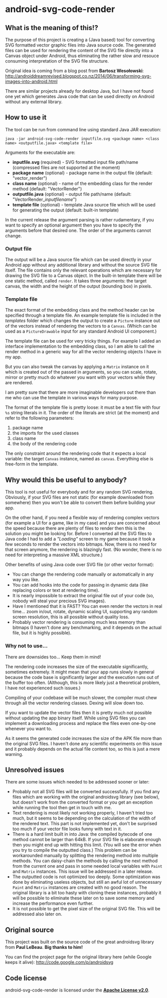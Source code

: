 # android-svg-code-render

## What is the meaning of this!?

The purpose of this project is creating a (Java based) tool for converting SVG formatted vector graphic files into Java source code.
The generated files can be used for rendering the content of the SVG file directly into a Canvas object under Android, thus eliminating the rather slow and resouce consuming interpretation of the SVG file structure.

Original idea is coming from a blog post from **Bartosz Wesołowski**:
http://androiddreamrevised.blogspot.co.nz/2014/06/transforming-svg-images-into-android.html

There are similar projects already for desktop Java, but I have not found one yet which generates Java code that can be used directly on Android without any external library.

## How to use it

The tool can be run from command line using standard Java JAR execution:

```
java -jar android-svg-code-render inputfile.svg <package name> <class name> <outputfile.java> <template file>
```

Arguments for the executable are:
* **inputfile.svg** (required) - SVG formatted input file path/name (compressed files are not supported at the moment)
* **package name** (optional) - package name in the output file (default: "vector_render")
* **class name** (optional) - name of the embedding class for the render method (default: "VectorRender")
* **outputfile.java** (optional) - output file path/name (default: "VectorRender_*inputfilename*")
* **template file** (optional) - template Java source file which will be used for generating the output (default: built-in template)
 
In the current release the argument parsing is rather rudamentary, if you want to specify an optional argument then you have to specify the arguments before that desired one. The order of the arguments cannot change.

### Output file

The output will be a Java source file which can be used directly in your Android app without any additional library and without the source SVG file itself.
The file contains only the relevant operations which are necessary for drawing the SVG file to a Canvas object.
In the built-in template there will be one static method, called `render`. It takes three arguments: the target canvas, the width and the height of the output (bounding box) in pixels.

### Template file

The exact format of the embedding class and the method header can be specified through a template file.
An example template file is included in the *templates* folder which changes the output to create a `Picture` instance out of the vectors instead of rendering the vectors to a `Canvas`. (Which can be used as a `PictureDrawable` input for any standard Android UI component.)

The template file can be used for very tricky things. For example I added an interface implementation to the embedding class, so I am able to call the render method in a generic way for all the vector rendering objects I have in my app.

But you can also tweak the canvas by applying a `Matrix` instance on it which is created out of the passed in arguments, so you can scale, rotate, mirror or pretty much do whatever you want with your vectors while they are rendered.

I am pretty sure that there are more imaginable developers out there than me who can use the template in various ways for many purpose.

The format of the template file is pretty loose: it must be a text file with four `%s` string literals in it. The order of the literals are strict (at the moment) and refer to the following parameters:

1. package name
2. the imports for the used classes
2. class name
3. the body of the rendering code

The only constraint around the rendering code that it expects a local variable: the target `Canvas` instance, named as `canvas`. Everything else is free-form in the template.

## Why would this be useful to anybody?

This tool is not useful for everybody and for any random SVG rendering. Obviously, if your SVG files are not static (for example downloaded from somewhere) then you won't be able to convert them before building your app.

On the other hand, if you need a flexible way of rendering complex vectors (for example a UI for a game, like in my case) and you are concerned about the speed because there are plenty of files to render then this is the solution you might be looking for.
Before I converted all the SVG files to Java code I had to add a *"Loading"* screen to my game because it took a few seconds to render the vectors into bitmaps. Now, there is no need for that screen anymore, the rendering is blazingly fast. (No wonder, there is no need for interpreting a massive XML structure.)

Other benefits of using Java code over SVG file (or other vector format):

* You can change the rendering code manually or automatically in any way you like.
* You can add hooks into the code for passing in dynamic data (like replacing colors or text at rendering time).
* It is nearly impossible to extract the original file out of your code (so, nobody will steal your precious SVG images).
* Have I mentioned that it is FAST? You can even render the vectors in real time... zoom in/out, rotate, dynamic scaling UI, supporting any random screen resolution, this is all possible without quality loss.
* Probably vector rendering is consuming much less memory than bitmaps (I haven't done any benchmarking, and it depends on the actual file, but it is highly possible).

### Why not to use...

There are downsides too... Keep them in mind!

The rendering code increases the size of the executable significantly, sometimes extremely. It might mean that your app runs slowly in general because the code base is significantly larger and the execution runs out of the buffer too often. (Although, this is more likely just a theoretical problem, I have not experienced such issues.)

Compiling of your codebase will be much slower, the compiler must chew through all the vector rendering classes. Dexing will slow down too.

If you want to update the vector files then it is pretty much not possible without updating the app binary itself. While using SVG files you can implement a downloading process and replace the files even one-by-one whenever you want to.

As it seems the generated code increases the size of the APK file more than the original SVG files. I haven't done any scientific experiments on this issue and it probably depends on the actual file content too, so this is just a mere warning.


## Unresolved issues

There are some issues which needed to be addressed sooner or later:

* Probably not all SVG files will be converted successfully. If you find any files which are working with the original androidsvg library (see below), but doesn't work from the converted format or you get an exception while running the tool then get in touch with me.
* Text rendering is most likely not working properly, I haven't tried too much, but it seems to be depending on the calculation of the width of the rendered text. This part is not implemented yet, don't be surprised too much if your vector file looks funny with text in it.
* There is a hard limit built in into Java: the compiled bytecode of one method cannot be larger than 64kB. If your SVG file is elaborate enough then you might end up with hitting this limit. (You will see the error when you try to compile the outputted class.) This problem can be workarounded manually by splitting the rendering method into multiple methods. You can daisy-chain the methods by calling the next method from the current one and pass in some needed local variables with `Paint` and `Matrix` instances. This issue will be addressed in a later release.
* The outputted code is not optimized too deeply. Some optimization was done by eliminating useless objects, but still an awful lot of unnecessary `Paint` and `Matrix` instances are created with no good reason. The original library is a bit too hasty with cloning these instances, probably it will be possible to eliminate these later on to save some memory and increase the performance even further.
* It is not possible to get the pixel size of the original SVG file. This will be addressed also later on.

## Original source
This project was built on the source code of the great androidsvg library from **Paul LeBeau**.
**Big thanks to him!**

You can find the project page for the original library here (while Google keeps it alive):
http://code.google.com/p/androidsvg

## Code license
android-svg-code-render is licensed under the [**Apache License v2.0**](http://www.apache.org/licenses/LICENSE-2.0).
